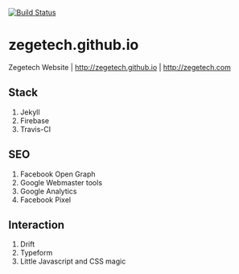 [![Build Status](https://travis-ci.org/zegetech/zegetech.github.io.svg?branch=master)](https://travis-ci.org/zegetech/zegetech.github.io)
# zegetech.github.io
Zegetech Website | http://zegetech.github.io | http://zegetech.com 

## Stack
1. Jekyll
2. Firebase
3. Travis-CI

## SEO
1. Facebook Open Graph
2. Google Webmaster tools
3. Google Analytics
4. Facebook Pixel

## Interaction
1. Drift
2. Typeform
3. Little Javascript and CSS magic